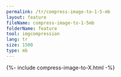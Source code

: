 ```yaml
---
permalink: /tr/compress-image-to-1-5-mb
layout: feature
fileName: compress-image-to-1-5mb
folderName: feature
tool: imgcompression
lang: tr
size: 1500
type: mb
---
```


{%- include compress-image-to-X.html -%}
